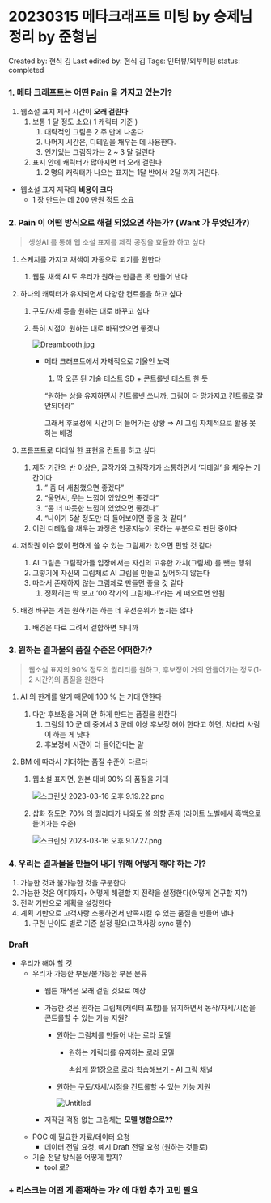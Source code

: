 # 20230315 메타크래프트 미팅  by 승제님 정리 by 준형님

Created by: 현식 김
Last edited by: 현식 김
Tags: 인터뷰/외부미팅
status: completed

### 1. 메타 크래프트는 어떤 Pain 을 가지고 있는가?

1. 웹소설 표지 제작 시간이 **오래 걸린다**
    1. 보통 1 달 정도 소요( 1 캐릭터 기준 )
        1. 대략적인 그림은 2 주 만에 나온다
        2. 나머지 시간은, 디테일을 채우는 데 사용한다. 
        3. 인기있는 그림작가는 2 ~ 3 달 걸린다
    2. 표지 안에 캐릭터가 많아지면 더 오래 걸린다
        1. 2 명의 캐릭터가 나오는 표지는 1달 반에서 2달 까지 거린다.

- 웹소설 표지 제작의 **비용이 크다**
    - 1 장 만드는 데 200 만원 정도 소요

### 2. Pain 이 어떤 방식으로 해결 되었으면 하는가? (Want 가 무엇인가?)

> 생성AI 를 통해 웹 소설 표지를 제작 공정을 효율화 하고 싶다
> 

1. 스케치를 가지고 채색이 자동으로 되기를 원한다
    1. 웹툰 채색 AI 도 우리가 원하는 만큼은 못 만들어 낸다
    
2. 하나의 캐릭터가 유지되면서 다양한 컨트롤을 하고 싶다 
    1. 구도/자세 등을 원하는 대로 바꾸고 싶다
    2. 특히 시점이 원하는 대로 바뀌었으면 좋겠다
        
        ![Dreambooth.jpg](20230315%20%E1%84%86%E1%85%A6%E1%84%90%E1%85%A1%E1%84%8F%E1%85%B3%E1%84%85%E1%85%A2%E1%84%91%E1%85%B3%E1%84%90%E1%85%B3%20%E1%84%86%E1%85%B5%E1%84%90%E1%85%B5%E1%86%BC%20by%20%E1%84%89%E1%85%B3%E1%86%BC%E1%84%8C%E1%85%A6%E1%84%82%E1%85%B5%E1%86%B7%20%E1%84%8C%E1%85%A5%E1%86%BC%E1%84%85%E1%85%B5%20by%20%E1%84%8C%20f2a19533117d4e85ab1b9d034eb4d93d/Dreambooth.jpg)
        
        - 메타 크래프트에서 자체적으로 기울인 노력
            1. 딱 오픈 된 기술 테스트 SD + 콘트롤넷 테스트 한 듯
            
            “원하는 상을 유지하면서 컨트롤넷 쓰니까, 그림이 다 망가지고 컨트롤로 잘 안되더라”
            
            그래서 후보정에 시간이 더 들어가는 상황 ⇒ AI 그림 자체적으로 활용 못 하는 배경
            
    
3. 프롬프트로 디테일 한 표현을 컨트롤 하고 싶다
    1. 제작 기간의 반 이상은, 글작가와 그림작가가 소통하면서 ‘디테일’ 을 채우는 기간이다
        1. ” 좀 더 새침했으면 좋겠다” 
        2. “울면서, 웃는 느낌이 있었으면 좋겠다”
        3. “좀 더 따듯한 느낌이 있었으면 좋겠다”
        4. “나이가 5살 정도만 더 들어보이면 좋을 것 같다”
    2. 이런 디테일을 채우는 과정은 인공지능이 못하는 부분으로 판단 중이다
    

1. 저작권 이슈 없이 편하게 쓸 수 있는 그림체가 있으면 편할 것 같다
    1. AI 그림은 그림작가들 입장에서는 자신의 고유한 가치(그림체) 를 뺏는 행위
    2. 그렇기에 자신의 그림체로 AI 그림을 만들고 싶어하지 않는다
    3. 따라서 존재하지 않는 그림체로 만들면 좋을 것 같다
        1. 정확히는 딱 보고 ‘00 작가의 그림체다!’라는 게 떠오르면 안됨

1. 배경 바꾸는 거는 원하기는 하는 데 우선순위가 높지는 않다
    1. 배경은 따로 그려서 결합하면 되니까

### 3. 원하는 결과물의 품질 수준은 어떠한가?

> 웹소설 표지의 90% 정도의 퀄리티를 원하고, 
후보정이 거의 안들어가는 정도(1-2 시간?)의 품질을 원한다
> 

1. AI 의 한계를 알기 때문에 100 % 는 기대 안한다
    1. 다만 후보정을 거의 안 하게 만드는 품질을 원한다
        1. 그림의 10 군 데 중에서 3 군데 이상 후보정 해야 한다고 하면, 차라리 사람이 하는 게 낫다
        2. 후보정에 시간이 더 들어간다는 말
        
2. BM 에 따라서 기대하는 품질 수준이 다르다 

    1. 웹소설 표지면, 원본 대비 90% 의 품질을 기대
        
        ![스크린샷 2023-03-16 오후 9.19.22.png](20230315%20%E1%84%86%E1%85%A6%E1%84%90%E1%85%A1%E1%84%8F%E1%85%B3%E1%84%85%E1%85%A2%E1%84%91%E1%85%B3%E1%84%90%E1%85%B3%20%E1%84%86%E1%85%B5%E1%84%90%E1%85%B5%E1%86%BC%20by%20%E1%84%89%E1%85%B3%E1%86%BC%E1%84%8C%E1%85%A6%E1%84%82%E1%85%B5%E1%86%B7%20%E1%84%8C%E1%85%A5%E1%86%BC%E1%84%85%E1%85%B5%20by%20%E1%84%8C%20f2a19533117d4e85ab1b9d034eb4d93d/%25E1%2584%2589%25E1%2585%25B3%25E1%2584%258F%25E1%2585%25B3%25E1%2584%2585%25E1%2585%25B5%25E1%2586%25AB%25E1%2584%2589%25E1%2585%25A3%25E1%2586%25BA_2023-03-16_%25E1%2584%258B%25E1%2585%25A9%25E1%2584%2592%25E1%2585%25AE_9.19.22.png)
        
    2. 삽화 정도면 70% 의 퀄리티가 나와도 쓸 의향 존재 (라이트 노벨에서 흑백으로 들어가는 수준)
        
        ![스크린샷 2023-03-16 오후 9.17.27.png](20230315%20%E1%84%86%E1%85%A6%E1%84%90%E1%85%A1%E1%84%8F%E1%85%B3%E1%84%85%E1%85%A2%E1%84%91%E1%85%B3%E1%84%90%E1%85%B3%20%E1%84%86%E1%85%B5%E1%84%90%E1%85%B5%E1%86%BC%20by%20%E1%84%89%E1%85%B3%E1%86%BC%E1%84%8C%E1%85%A6%E1%84%82%E1%85%B5%E1%86%B7%20%E1%84%8C%E1%85%A5%E1%86%BC%E1%84%85%E1%85%B5%20by%20%E1%84%8C%20f2a19533117d4e85ab1b9d034eb4d93d/%25E1%2584%2589%25E1%2585%25B3%25E1%2584%258F%25E1%2585%25B3%25E1%2584%2585%25E1%2585%25B5%25E1%2586%25AB%25E1%2584%2589%25E1%2585%25A3%25E1%2586%25BA_2023-03-16_%25E1%2584%258B%25E1%2585%25A9%25E1%2584%2592%25E1%2585%25AE_9.17.27.png)
        

### 4. 우리는 결과물을 만들어 내기 위해 어떻게 해야 하는 가?

1. 가능한 것과 불가능한 것을 구분한다
2. 가능한 것은 어디까지+ 어떻게 해결할 지 전략을 설정한다(어떻게 연구할 지?)
3. 전략 기반으로 계획을 설정한다
4. 계획 기반으로 고객사랑 소통하면서 만족시킬 수 있는 품질을 만들어 낸다
    1. 구현 난이도 별로 기준 설정 필요(고객사랑  sync 필수)

### Draft

- 우리가 해야 할 것
    - 우리가 가능한 부분/불가능한 부분 분류
        - 웹툰 채색은 오래 걸릴 것으로 예상
        - 가능한 것은 원하는 그림체(캐릭터 포함)를 유지하면서 동작/자세/시점을 콘트롤할 수 있는 기능 지원?
            - 원하는 그림체를 만들어 내는 로라 모델
                - 원하는 캐릭터를 유지하는 로라 모델
                    
                    [손쉽게 짤1장으로 로라 학습해보기 - AI 그림 채널](https://arca.live/b/aiart/71481928?mode=best&p=4)
                    
            - 원하는 구도/자세/시점을 컨트롤할 수 있는 기능 지원
                
                ![Untitled](20230315%20%E1%84%86%E1%85%A6%E1%84%90%E1%85%A1%E1%84%8F%E1%85%B3%E1%84%85%E1%85%A2%E1%84%91%E1%85%B3%E1%84%90%E1%85%B3%20%E1%84%86%E1%85%B5%E1%84%90%E1%85%B5%E1%86%BC%20by%20%E1%84%89%E1%85%B3%E1%86%BC%E1%84%8C%E1%85%A6%E1%84%82%E1%85%B5%E1%86%B7%20%E1%84%8C%E1%85%A5%E1%86%BC%E1%84%85%E1%85%B5%20by%20%E1%84%8C%20f2a19533117d4e85ab1b9d034eb4d93d/Untitled.png)
                
        
        - 저작권 걱정 없는 그림체는 **모델 병합으로??**
    - POC 에 필요한 자료/데이터 요청
        - 데이터 전달 요청, 예시 Draft 전달 요청 (원하는 것들로)
    - 기술 전달 방식을 어떻게 할지?
        - tool 로?
    

### + 리스크는 어떤 게 존재하는 가?  에 대한 추가 고민 필요